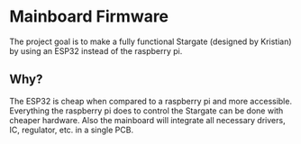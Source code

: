 # Mainboard Firmware

The project goal is to make a fully functional Stargate (designed by Kristian) by using an ESP32 instead of the raspberry pi.

## Why? 

The ESP32 is cheap when compared to a raspberry pi and more accessible. Everything the raspberry pi does to control the Stargate can be done with cheaper hardware.
Also the mainboard will integrate all necessary drivers, IC, regulator, etc. in a single PCB.

